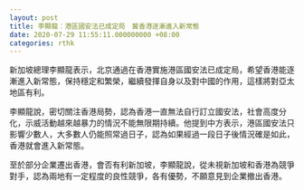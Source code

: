 ```yaml
---
layout: post
title: 李顯龍︰港區國安法已成定局　冀香港逐漸進入新常態
date: 2020-07-29 11:55:11.000000000 +08:00
categories: rthk
---
```


新加坡總理李顯龍表示，北京通過在香港實施港區國安法已成定局，希望香港能逐漸進入新常態，保持穩定和繁榮，繼續發揮自身以及對中國的作用，這樣將對亞太地區有利。　

李顯龍說，密切關注香港局勢，認為香港一直無法自行訂立國安法，社會高度分化，示威活動越來越暴力的情況不能無限期持續。他提到中方表示，港區國安法只影響少數人，大多數人仍能照常過日子，認為如果經過一段日子後情況確是如此，香港就會進入新常態。

至於部分企業遷出香港，會否有利新加坡，李顯龍說，從未視新加坡和香港為競爭對手，認為兩地有一定程度的良性競爭，各有優勢，不願意見到企業撤出香港。
